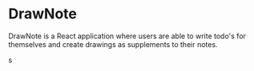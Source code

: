 # DrawNote

 DrawNote is a React application where users are able to write todo's for themselves and create drawings as supplements to their notes.


s
